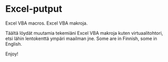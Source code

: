 # Excel-putput
Excel VBA macros. Excel VBA makroja.

Täältä löydät muutamia tekemiäni Excel VBA makroja kuten virtuaalitohtori, etsi lähin lentokenttä ympäri maailman jne.
Some are in Finnish, some in English.

Enjoy!
